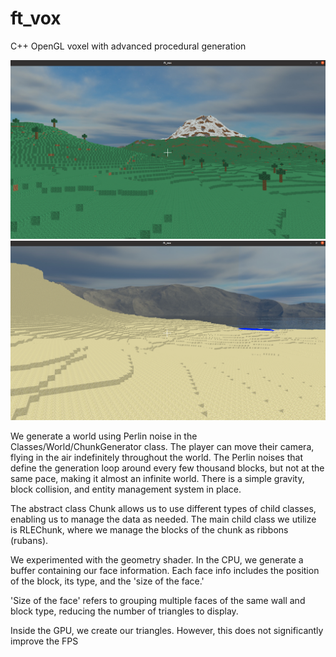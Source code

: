 # ft_vox
C++ OpenGL voxel with advanced procedural generation

![Montains](assets/montain.png)
![Desert](assets/desert.png)




We generate a world using Perlin noise in the Classes/World/ChunkGenerator class.
The player can move their camera, flying in the air indefinitely throughout the world.
The Perlin noises that define the generation loop around every few thousand blocks, but not at the same pace,
making it almost an infinite world.
There is a simple gravity, block collision, and entity management system in place.

The abstract class Chunk allows us to use different types of child classes, enabling us to manage the data as needed.
The main child class we utilize is RLEChunk,
where we manage the blocks of the chunk as ribbons (rubans).

We experimented with the geometry shader.
In the CPU, we generate a buffer containing our face information.
Each face info includes the position of the block, its type, and the 'size of the face.'

'Size of the face' refers to grouping multiple faces of the same wall and block type,
reducing the number of triangles to display.

Inside the GPU, we create our triangles. However, this does not significantly improve the FPS

